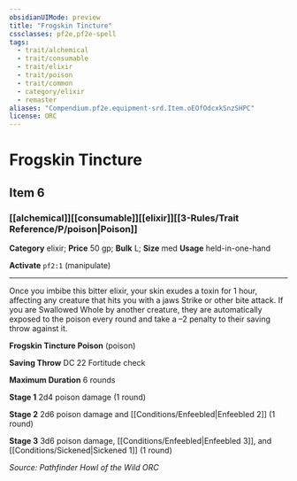 ```yaml
---
obsidianUIMode: preview
title: "Frogskin Tincture"
cssclasses: pf2e,pf2e-spell
tags:
  - trait/alchemical
  - trait/consumable
  - trait/elixir
  - trait/poison
  - trait/common
  - category/elixir
  - remaster
aliases: "Compendium.pf2e.equipment-srd.Item.oEOfOdcxkSnzSHPC"
license: ORC
---
```

# Frogskin Tincture
## Item 6
### [[alchemical]][[consumable]][[elixir]][[3-Rules/Trait Reference/P/poison|Poison]]

**Category** elixir; 
**Price** 50 gp; 
**Bulk** L; **Size** med
**Usage** held-in-one-hand

**Activate** `pf2:1` (manipulate)

* * *

Once you imbibe this bitter elixir, your skin exudes a toxin for 1 hour, affecting any creature that hits you with a jaws Strike or other bite attack. If you are Swallowed Whole by another creature, they are automatically exposed to the poison every round and take a –2 penalty to their saving throw against it.

**Frogskin Tincture Poison** (poison)

**Saving Throw** DC 22 Fortitude check

**Maximum Duration** 6 rounds

**Stage 1** 2d4 poison damage (1 round)

**Stage 2** 2d6 poison damage and [[Conditions/Enfeebled|Enfeebled 2]] (1 round)

**Stage 3** 3d6 poison damage, [[Conditions/Enfeebled|Enfeebled 3]], and [[Conditions/Sickened|Sickened 1]] (1 round)

*Source: Pathfinder Howl of the Wild*
*ORC*